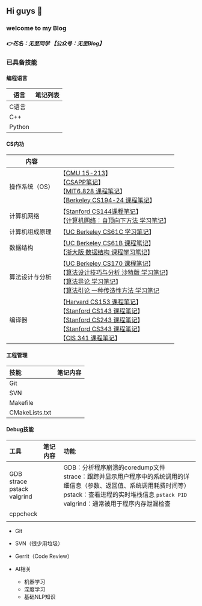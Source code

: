 ## Hi guys 👋

### welcome to my Blog

##### 👉花名：**无至同学** 【**公众号：无至Blog**】

### 已具备技能

#### 编程语言

| 语言   | 笔记列表 |
| ------ | -------- |
| C语言  |          |
| C++    |          |
| Python |          |

#### CS内功

| 内容           |                                                              |
| -------------- | ------------------------------------------------------------ |
| 操作系统（OS） | 【[CMU 15-213]()】<br />【[CSAPP笔记]()】<br/>【[MIT6.828 课程笔记]()】 <br/> 【[Berkeley CS194-24 课程笔记]()】                    |
| 计算机网络     | 【[Stanford CS144课程笔记]()】<br />【[计算机网络：自顶向下方法 学习笔记]()】 |
| 计算机组成原理 | 【[UC Berkeley CS61C 学习笔记]()】                           |
| 数据结构       | 【[UC Berkeley CS61B 课程笔记]()】<br />【[浙大版 数据结构 课程学习笔记]()】 |
| 算法设计与分析 | 【[UC Berkeley CS170 课程笔记]()】<br> 【[算法设计技巧与分析 沙特版 学习笔记]()】<br> 【[算法导论 学习笔记]()】<br> 【[算法引论 一种传造性方法 学习笔记]() |
| 编译器         | 【[Harvard CS153 课程笔记]()】<br />【[Stanford CS143 课程笔记]()】<br />【[Stanford CS243 课程笔记]()】<br />【[Stanford CS343 课程笔记]()】<br />【[CIS 341 课程笔记]()】 |

#### 工程管理
|技能|笔记内容|
|:--|:--|
|Git||
|SVN||
|Makefile||
|CMakeLists.txt||

#### Debug技能
|工具|笔记内容|功能|
|:--|:--|:--|
|GDB<br>strace<br>pstack<br>valgrind||GDB：分析程序崩溃的coredump文件<br>strace：跟踪并显示用户程序中的系统调用的详细信息（参数、返回值、系统调用耗费时间等）<br>pstack：查看进程的实时堆栈信息 `pstack PID`<br>valgrind：通常被用于程序内存泄漏检查|
|cppcheck||
|||



- Git

- SVN（很少用垃圾）
- Gerrit（Code Review）

- AI相关
  - 机器学习
  - 深度学习
  - 基础NLP知识
